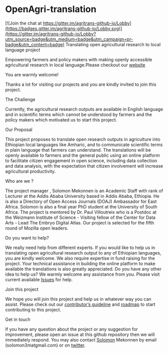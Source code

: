 # OpenAgri-translation

[![Join the chat at https://gitter.im/agritrans-github-io/Lobby](https://badges.gitter.im/agritrans-github-io/Lobby.svg)](https://gitter.im/agritrans-github-io/Lobby?utm_source=badge&utm_medium=badge&utm_campaign=pr-badge&utm_content=badge)
Translating open agricultural research to local language project

Empowering farmers and policy makers with making openly accessible agricultural research in local language.Please checkout our <a href="https://agritrans.github.io">website</a>

You are warmly welcome!

Thanks a lot for visiting our projects and you are kindly invited to join this project.

The Challenge

Currently, the agricultural research outputs are available in English language and in scientific terms which cannot be understood by farmers and the policy makers which motivated us to start this project.

Our Proposal

This project proposes to translate open research outputs in agriculture into Ethiopian local languages like Amharic, and to communicate scientific terms in plain language that farmers can understand. The translations will be openly available to farmers and the general public using an online platform to facilitate citizen engagement in open science, including data collection and data analysis, with the expectation that citizen involvement will increase agricultural productivity.

Who are we ?

The project manager , Solomon Mekonnen is an Academic Staff with rank of Lecturer at the Addis Ababa University based in Addis Ababa, Ethiopia. He is also a Directory of Open Access Journals (DOAJ) Ambassador for East Africa. Solomon is also a final year PhD student at the University of South Africa. The project is mentored by Dr. Paul Villoutreix   who is a Postdoc at the Weizmann Institute of Science - Visiting fellow of the Center for Data Arts - Lead The Embryo Digital Atlas. Our project is selected for the fifth round of Mozilla open leaders.
 
Do you want to help?

We really need help from different experts. If you would like to help us in translating open agricultural research output to any of Ethiopian languages, you are kindly welcome. We also require expertise in fund raising for the project. Your technical assistance in building the online platform to make available the translations is also greatly appreciated. Do you have any other idea to help us? We warmly welcome any assistance from you.  Please visit current available <a href="https://github.com/agritrans/agritrans.github.io/issues/6">Issues</a> for help.

Join this project

We hope you will join this project and help us in whatever way you can assist. Please check out our <a href="https://github.com/agritrans/agritrans.github.io/blob/master/Contributing">contributor’s guideline</a> and <a href="https://github.com/solomon3m/OpenAgri-translation/blob/master/ROADMAP.md">roadmap</a> to start contributing to this project. 

Get in touch

If you have any question about the project or any suggestion for improvement, please open an issue at this github repository then we will immediately respond. You may also contact <a href= https://github.com/solomon3m>Solomon</a> Mekonnen  by email (solomon3matgmail.com) or on <a href= https://twitter.com/SolomonMekonne8>twitter</a>.

